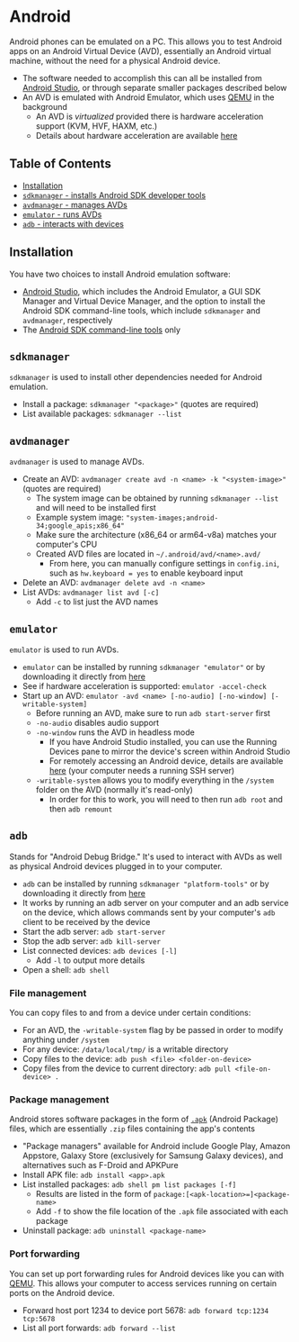 # Android

Android phones can be emulated on a PC. This allows you to test Android apps on an Android Virtual Device (AVD), essentially an Android virtual machine, without the need for a physical Android device.

- The software needed to accomplish this can all be installed from [Android Studio](https://developer.android.com/studio), or through separate smaller packages described below
- An AVD is emulated with Android Emulator, which uses [QEMU](../qemu) in the background
    - An AVD is _virtualized_ provided there is hardware acceleration support (KVM, HVF, HAXM, etc.)
    - Details about hardware acceleration are available [here](https://developer.android.com/studio/run/emulator-acceleration#accel-vm)

## Table of Contents

- [Installation](#installation)
- [`sdkmanager` - installs Android SDK developer tools](#sdkmanager)
- [`avdmanager` - manages AVDs](#avdmanager)
- [`emulator` - runs AVDs](#emulator)
- [`adb` - interacts with devices](#adb)

## Installation

You have two choices to install Android emulation software:

- [Android Studio](https://developer.android.com/studio), which includes the Android Emulator, a GUI SDK Manager and Virtual Device Manager, and the option to install the Android SDK command-line tools, which include `sdkmanager` and `avdmanager`, respectively
- The [Android SDK command-line tools](https://developer.android.com/studio#command-line-tools-only) only

## `sdkmanager`

`sdkmanager` is used to install other dependencies needed for Android emulation.

- Install a package: `sdkmanager "<package>"` (quotes are required)
- List available packages: `sdkmanager --list`

## `avdmanager`

`avdmanager` is used to manage AVDs.

- Create an AVD: `avdmanager create avd -n <name> -k "<system-image>"` (quotes are required)
    - The system image can be obtained by running `sdkmanager --list` and will need to be installed first
    - Example system image: `"system-images;android-34;google_apis;x86_64"`
    - Make sure the architecture (x86_64 or arm64-v8a) matches your computer's CPU
    - Created AVD files are located in `~/.android/avd/<name>.avd/`
        - From here, you can manually configure settings in `config.ini`, such as `hw.keyboard = yes` to enable keyboard input
- Delete an AVD: `avdmanager delete avd -n <name>`
- List AVDs: `avdmanager list avd [-c]`
    - Add `-c` to list just the AVD names

## `emulator`

`emulator` is used to run AVDs.

- `emulator` can be installed by running `sdkmanager "emulator"` or by downloading it directly from [here](https://developer.android.com/studio/emulator_archive)
- See if hardware acceleration is supported: `emulator -accel-check`
- Start up an AVD: `emulator -avd <name> [-no-audio] [-no-window] [-writable-system]`
    - Before running an AVD, make sure to run `adb start-server` first
    - `-no-audio` disables audio support
    - `-no-window` runs the AVD in headless mode
        - If you have Android Studio installed, you can use the Running Devices pane to mirror the device's screen within Android Studio
        - For remotely accessing an Android device, details are available [here](https://www.reddit.com/r/androiddev/comments/13kdma9/comment/jkjz0ej/) (your computer needs a running SSH server)
    - `-writable-system` allows you to modify everything in the `/system` folder on the AVD (normally it's read-only)
        - In order for this to work, you will need to then run `adb root` and then `adb remount`

## `adb`

Stands for "Android Debug Bridge." It's used to interact with AVDs as well as physical Android devices plugged in to your computer.

- `adb` can be installed by running `sdkmanager "platform-tools"` or by downloading it directly from [here](https://developer.android.com/tools/releases/platform-tools)
- It works by running an adb server on your computer and an adb service on the device, which allows commands sent by your computer's `adb` client to be received by the device
- Start the adb server: `adb start-server`
- Stop the adb server: `adb kill-server`
- List connected devices: `adb devices [-l]`
    - Add `-l` to output more details
- Open a shell: `adb shell`

### File management

You can copy files to and from a device under certain conditions:

- For an AVD, the `-writable-system` flag by be passed in order to modify anything under `/system`
- For any device: `/data/local/tmp/` is a writable directory
- Copy files to the device: `adb push <file> <folder-on-device>`
- Copy files from the device to current directory: `adb pull <file-on-device> .`

### Package management

Android stores software packages in the form of [`.apk`](https://en.wikipedia.org/wiki/Apk_(file_format)#Package_contents) (Android Package) files, which are essentially `.zip` files containing the app's contents

- "Package managers" available for Android include Google Play, Amazon Appstore, Galaxy Store (exclusively for Samsung Galaxy devices), and alternatives such as F-Droid and APKPure
- Install APK file: `adb install <app>.apk`
- List installed packages: `adb shell pm list packages [-f]`
    - Results are listed in the form of `package:[<apk-location>=]<package-name>`
    - Add `-f` to show the file location of the `.apk` file associated with each package
- Uninstall package: `adb uninstall <package-name>`

### Port forwarding

You can set up port forwarding rules for Android devices like you can with [QEMU](../qemu#port-forwarding). This allows your computer to access services running on certain ports on the Android device.

- Forward host port 1234 to device port 5678: `adb forward tcp:1234 tcp:5678`
- List all port forwards: `adb forward --list`
